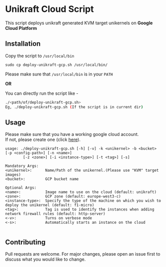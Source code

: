 # Unikraft Cloud Script

This script deploys unikraft generated KVM target unikernels on **Google Cloud Platform**

## Installation

Copy the script to `/usr/local/bin` 

```
sudo cp deploy-unikraft-gcp.sh /usr/local/bin/
```
Please make sure that `/usr/local/bin` is in your `PATH`

**OR**

You can directly run the script like - 

```bash
./<path/of/deploy-unikraft-gcp.sh>
Eg, ./deploy-unikraft-gcp.sh (If the script is in current dir)
```


## Usage
Please make sure that you have a working google cloud account.  
If not, please create one (click [here](https://cloud.google.com/)).
 

```
usage: ./deploy-unikraft-gcp.sh [-h] [-v] -k <unikernel> -b <bucket> [-p <config-path>] [-n <name>]
        [-z <zone>] [-i <instance-type>] [-t <tag>] [-s]

Mandatory Args:
<unikernel>: 	  Name/Path of the unikernel.(Please use "KVM" target images) 
<bucket>: 	      GCP bucket name

Optional Args:
<name>: 	      Image name to use on the cloud (default: unikraft)
<zone>: 	      GCP zone (default: europe-west3-c)
<instance-type>:  Specify the type of the machine on which you wish to deploy the unikernel (default: f1-micro) 
<tag>:		      Tag is used to identify the instances when adding network firewall rules (default: http-server)
<-v>: 		      Turns on verbose mode
<-s>: 		      Automatically starts an instance on the cloud


```

## Contributing
Pull requests are welcome. For major changes, please open an issue first to discuss what you would like to change.
